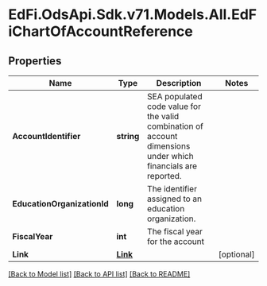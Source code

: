 # EdFi.OdsApi.Sdk.v71.Models.All.EdFiChartOfAccountReference

## Properties

Name | Type | Description | Notes
------------ | ------------- | ------------- | -------------
**AccountIdentifier** | **string** | SEA populated code value for the valid combination of account dimensions under which financials are reported. | 
**EducationOrganizationId** | **long** | The identifier assigned to an education organization. | 
**FiscalYear** | **int** | The fiscal year for the account | 
**Link** | [**Link**](Link.md) |  | [optional] 

[[Back to Model list]](../README.md#documentation-for-models) [[Back to API list]](../README.md#documentation-for-api-endpoints) [[Back to README]](../README.md)

